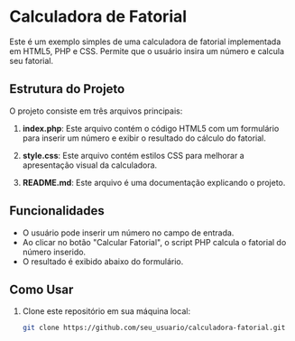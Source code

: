 
# Calculadora de Fatorial

Este é um exemplo simples de uma calculadora de fatorial implementada em HTML5, PHP e CSS. Permite que o usuário insira um número e calcula seu fatorial.

## Estrutura do Projeto

O projeto consiste em três arquivos principais:

1. **index.php**: Este arquivo contém o código HTML5 com um formulário para inserir um número e exibir o resultado do cálculo do fatorial.

2. **style.css**: Este arquivo contém estilos CSS para melhorar a apresentação visual da calculadora.

3. **README.md**: Este arquivo é uma documentação explicando o projeto.

## Funcionalidades

- O usuário pode inserir um número no campo de entrada.
- Ao clicar no botão "Calcular Fatorial", o script PHP calcula o fatorial do número inserido.
- O resultado é exibido abaixo do formulário.

## Como Usar

1. Clone este repositório em sua máquina local:

   ```bash
   git clone https://github.com/seu_usuario/calculadora-fatorial.git
